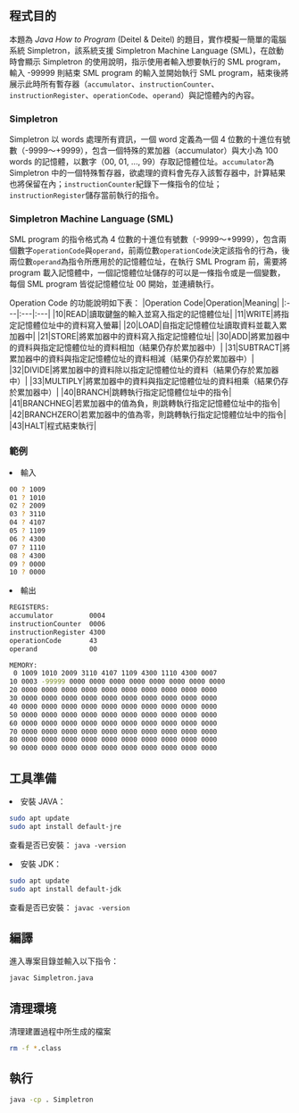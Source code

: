 ## 程式目的
本題為 *Java How to Program* (Deitel & Deitel) 的題目，實作模擬一簡單的電腦系統 Simpletron，該系統支援 Simpletron Machine Language (SML)，在啟動時會顯示 Simpletron 的使用說明，指示使用者輸入想要執行的 SML program，輸入 -99999 則結束 SML program 的輸入並開始執行 SML program，結束後將展示此時所有暫存器（`accumulator`、`instructionCounter`、`instructionRegister`、`operationCode`、`operand`）與記憶體內的內容。

### Simpletron
Simpletron 以 words 處理所有資訊，一個 word 定義為一個 4 位數的十進位有號數（-9999～+9999），包含一個特殊的累加器（accumulator）與大小為 100 words 的記憶體，以數字（00, 01, ..., 99）存取記憶體位址。`accumulator`為 Simpletron 中的一個特殊暫存器，欲處理的資料會先存入該暫存器中，計算結果也將保留在內；`instructionCounter`紀錄下一條指令的位址；`instructionRegister`儲存當前執行的指令。

### Simpletron Machine Language (SML)
SML program 的指令格式為 4 位數的十進位有號數（-9999～+9999），包含兩個數字`operationCode`與`operand`，前兩位數`operationCode`決定該指令的行為，後兩位數`operand`為指令所應用於的記憶體位址，在執行 SML Program 前，需要將 program 載入記憶體中，一個記憶體位址儲存的可以是一條指令或是一個變數，每個 SML program 皆從記憶體位址 00 開始，並連續執行。

Operation Code 的功能說明如下表：
|Operation Code|Operation|Meaning|
|:---|:---|:---|
|10|READ|讀取鍵盤的輸入並寫入指定的記憶體位址|
|11|WRITE|將指定記憶體位址中的資料寫入螢幕|
|20|LOAD|自指定記憶體位址讀取資料並載入累加器中|
|21|STORE|將累加器中的資料寫入指定記憶體位址|
|30|ADD|將累加器中的資料與指定記憶體位址的資料相加（結果仍存於累加器中）|
|31|SUBTRACT|將累加器中的資料與指定記憶體位址的資料相減（結果仍存於累加器中）|
|32|DIVIDE|將累加器中的資料除以指定記憶體位址的資料（結果仍存於累加器中）|
|33|MULTIPLY|將累加器中的資料與指定記憶體位址的資料相乘（結果仍存於累加器中）|
|40|BRANCH|跳轉執行指定記憶體位址中的指令|
|41|BRANCHNEG|若累加器中的值為負，則跳轉執行指定記憶體位址中的指令|
|42|BRANCHZERO|若累加器中的值為零，則跳轉執行指定記憶體位址中的指令|
|43|HALT|程式結束執行|

### 範例
<li>輸入</li>

```bash
00 ? 1009
01 ? 1010
02 ? 2009
03 ? 3110
04 ? 4107
05 ? 1109
06 ? 4300
07 ? 1110
08 ? 4300
09 ? 0000
10 ? 0000
```
<li>輸出</li>

```bash
REGISTERS:
accumulator         0004
instructionCounter  0006
instructionRegister 4300
operationCode       43
operand             00

MEMORY:
 0 1009 1010 2009 3110 4107 1109 4300 1110 4300 0007
10 0003 -99999 0000 0000 0000 0000 0000 0000 0000 0000
20 0000 0000 0000 0000 0000 0000 0000 0000 0000 0000
30 0000 0000 0000 0000 0000 0000 0000 0000 0000 0000
40 0000 0000 0000 0000 0000 0000 0000 0000 0000 0000
50 0000 0000 0000 0000 0000 0000 0000 0000 0000 0000
60 0000 0000 0000 0000 0000 0000 0000 0000 0000 0000
70 0000 0000 0000 0000 0000 0000 0000 0000 0000 0000
80 0000 0000 0000 0000 0000 0000 0000 0000 0000 0000
90 0000 0000 0000 0000 0000 0000 0000 0000 0000 0000
```

## 工具準備

<li>安裝 JAVA：</li>

```bash
sudo apt update
sudo apt install default-jre
```
查看是否已安裝： ```java -version```

<li>安裝 JDK：</li>

```bash
sudo apt update
sudo apt install default-jdk
```
查看是否已安裝： ```javac -version```

## 編譯
進入專案目錄並輸入以下指令：
```bash
javac Simpletron.java
```

## 清理環境
清理建置過程中所生成的檔案
```bash
rm -f *.class
```

## 執行
```bash
java -cp . Simpletron
```